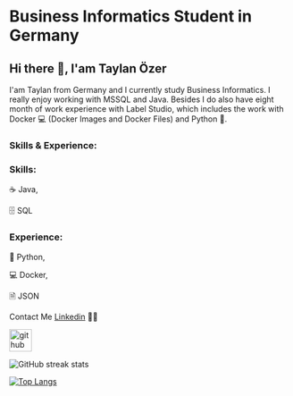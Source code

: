 # Business Informatics Student in Germany
## Hi there 👋, I'am Taylan Özer

I'am Taylan from Germany and I currently study Business Informatics. I really enjoy working with MSSQL and Java. Besides I do also have eight month of work experience with Label Studio, which includes the work with Docker 💻 (Docker Images and Docker Files) and Python 🐍.

### Skills & Experience: 

### Skills:

  ☕ Java, 

  🗄️ SQL

### Experience:

  🐍 Python, 
  
  💻 Docker,

   🗎 JSON
  
Contact Me [Linkedin](https://www.linkedin.com/in/taylan-özer-ab6890143/) 👨‍💻

[<img src='https://cdn.jsdelivr.net/npm/simple-icons@3.0.1/icons/github.svg' alt='github' height='40'>](https://github.com/tBuddy00)  

![GitHub streak stats](https://streak-stats.demolab.com/?user=tBuddy00)  

[![Top Langs](https://github-readme-stats.vercel.app/api/top-langs/?username=tBuddy00)](https://github.com/anuraghazra/github-readme-stats)
